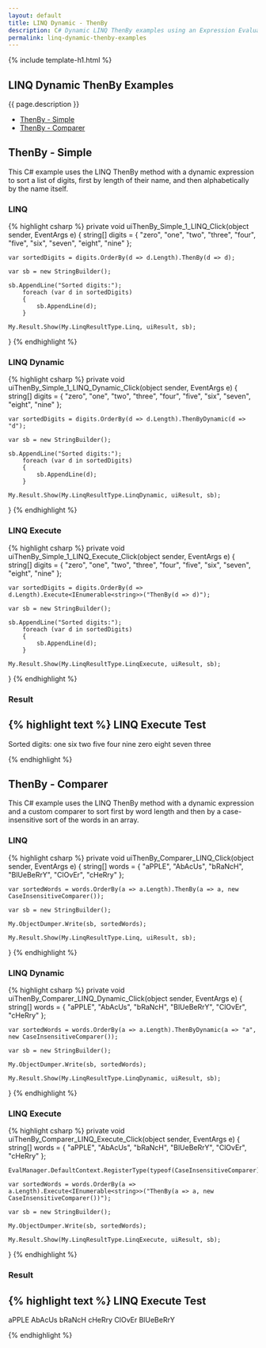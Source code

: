 ```yaml
---
layout: default
title: LINQ Dynamic - ThenBy
description: C# Dynamic LINQ ThenBy examples using an Expression Evaluator.
permalink: linq-dynamic-thenby-examples
---
```


{% include template-h1.html %}

## LINQ Dynamic ThenBy Examples
{{ page.description }}

- [ThenBy - Simple](#thenby---simple)
- [ThenBy - Comparer](#thenby---comparer)

## ThenBy - Simple
This C# example uses the LINQ ThenBy method with a dynamic expression to sort a list of digits, first by length of their name, and then alphabetically by the name itself.

### LINQ
{% highlight csharp %}
private void uiThenBy_Simple_1_LINQ_Click(object sender, EventArgs e)
{
	string[] digits = { "zero", "one", "two", "three", "four", "five", "six", "seven", "eight", "nine" };

	var sortedDigits = digits.OrderBy(d => d.Length).ThenBy(d => d);

	var sb = new StringBuilder();

	sb.AppendLine("Sorted digits:");
		foreach (var d in sortedDigits)
		{
			sb.AppendLine(d);
		}

	My.Result.Show(My.LinqResultType.Linq, uiResult, sb);
}
{% endhighlight %}

### LINQ Dynamic
{% highlight csharp %}
private void uiThenBy_Simple_1_LINQ_Dynamic_Click(object sender, EventArgs e)
{
	string[] digits = { "zero", "one", "two", "three", "four", "five", "six", "seven", "eight", "nine" };

	var sortedDigits = digits.OrderBy(d => d.Length).ThenByDynamic(d => "d");

	var sb = new StringBuilder();

	sb.AppendLine("Sorted digits:");
		foreach (var d in sortedDigits)
		{
			sb.AppendLine(d);
		}

	My.Result.Show(My.LinqResultType.LinqDynamic, uiResult, sb);
}
{% endhighlight %}

### LINQ Execute
{% highlight csharp %}
private void uiThenBy_Simple_1_LINQ_Execute_Click(object sender, EventArgs e)
{
	string[] digits = { "zero", "one", "two", "three", "four", "five", "six", "seven", "eight", "nine" };

	var sortedDigits = digits.OrderBy(d => d.Length).Execute<IEnumerable<string>>("ThenBy(d => d)");

	var sb = new StringBuilder();

	sb.AppendLine("Sorted digits:");
		foreach (var d in sortedDigits)
		{
			sb.AppendLine(d);
		}

	My.Result.Show(My.LinqResultType.LinqExecute, uiResult, sb);
}
{% endhighlight %}

### Result
{% highlight text %}
LINQ Execute Test
------------------------------
Sorted digits:
one
six
two
five
four
nine
zero
eight
seven
three

{% endhighlight %}

## ThenBy - Comparer
This C# example uses the LINQ ThenBy method with a dynamic expression and a custom comparer to sort first by word length and then by a case-insensitive sort of the words in an array.

### LINQ
{% highlight csharp %}
private void uiThenBy_Comparer_LINQ_Click(object sender, EventArgs e)
{
	string[] words = { "aPPLE", "AbAcUs", "bRaNcH", "BlUeBeRrY", "ClOvEr", "cHeRry" };

	var sortedWords = words.OrderBy(a => a.Length).ThenBy(a => a, new CaseInsensitiveComparer());

	var sb = new StringBuilder();

	My.ObjectDumper.Write(sb, sortedWords);

	My.Result.Show(My.LinqResultType.Linq, uiResult, sb);
}
{% endhighlight %}

### LINQ Dynamic
{% highlight csharp %}
private void uiThenBy_Comparer_LINQ_Dynamic_Click(object sender, EventArgs e)
{
	string[] words = { "aPPLE", "AbAcUs", "bRaNcH", "BlUeBeRrY", "ClOvEr", "cHeRry" };

	var sortedWords = words.OrderBy(a => a.Length).ThenByDynamic(a => "a", new CaseInsensitiveComparer());

	var sb = new StringBuilder();

	My.ObjectDumper.Write(sb, sortedWords);

	My.Result.Show(My.LinqResultType.LinqDynamic, uiResult, sb);
}
{% endhighlight %}

### LINQ Execute
{% highlight csharp %}
private void uiThenBy_Comparer_LINQ_Execute_Click(object sender, EventArgs e)
{
	string[] words = { "aPPLE", "AbAcUs", "bRaNcH", "BlUeBeRrY", "ClOvEr", "cHeRry" };

	EvalManager.DefaultContext.RegisterType(typeof(CaseInsensitiveComparer));

	var sortedWords = words.OrderBy(a => a.Length).Execute<IEnumerable<string>>("ThenBy(a => a, new CaseInsensitiveComparer())");

	var sb = new StringBuilder();

	My.ObjectDumper.Write(sb, sortedWords);

	My.Result.Show(My.LinqResultType.LinqExecute, uiResult, sb);
}
{% endhighlight %}

### Result
{% highlight text %}
LINQ Execute Test
------------------------------
aPPLE
AbAcUs
bRaNcH
cHeRry
ClOvEr
BlUeBeRrY

{% endhighlight %}
